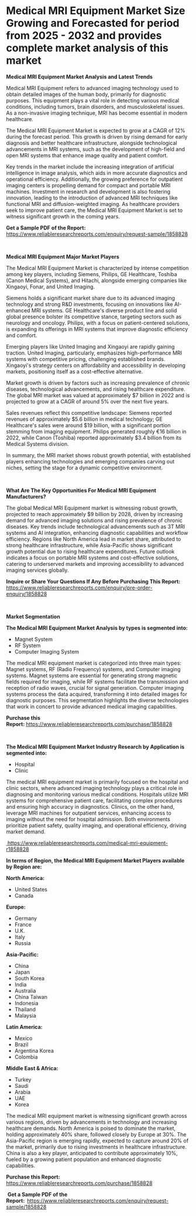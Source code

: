 <p><h1>Medical MRI Equipment Market Size Growing and Forecasted for period from 2025 - 2032 and provides complete market analysis of this market</h1></p><p><strong>Medical MRI Equipment Market Analysis and Latest Trends</strong></p>
<p><p>Medical MRI Equipment refers to advanced imaging technology used to obtain detailed images of the human body, primarily for diagnostic purposes. This equipment plays a vital role in detecting various medical conditions, including tumors, brain disorders, and musculoskeletal issues. As a non-invasive imaging technique, MRI has become essential in modern healthcare.</p><p>The Medical MRI Equipment Market is expected to grow at a CAGR of 12% during the forecast period. This growth is driven by rising demand for early diagnosis and better healthcare infrastructure, alongside technological advancements in MRI systems, such as the development of high-field and open MRI systems that enhance image quality and patient comfort.</p><p>Key trends in the market include the increasing integration of artificial intelligence in image analysis, which aids in more accurate diagnostics and operational efficiency. Additionally, the growing preference for outpatient imaging centers is propelling demand for compact and portable MRI machines. Investment in research and development is also fostering innovation, leading to the introduction of advanced MRI techniques like functional MRI and diffusion-weighted imaging. As healthcare providers seek to improve patient care, the Medical MRI Equipment Market is set to witness significant growth in the coming years.</p></p>
<p><strong>Get a Sample PDF of the Report:&nbsp;</strong> <a href="https://www.reliableresearchreports.com/enquiry/request-sample/1858828?utm_campaign=3441&utm_medium=2&utm_source=Github&utm_content=ia&utm_term=14042025&utm_id=medical-mri-equipment">https://www.reliableresearchreports.com/enquiry/request-sample/1858828</a></p>
<p>&nbsp;</p>
<p><strong>Medical MRI Equipment Major Market Players</strong></p>
<p><p>The Medical MRI Equipment Market is characterized by intense competition among key players, including Siemens, Philips, GE Healthcare, Toshiba (Canon Medical Systems), and Hitachi, alongside emerging companies like Xingaoyi, Fonar, and United Imaging. </p><p>Siemens holds a significant market share due to its advanced imaging technology and strong R&D investments, focusing on innovations like AI-enhanced MRI systems. GE Healthcare's diverse product line and solid global presence bolster its competitive stance, targeting sectors such as neurology and oncology. Philips, with a focus on patient-centered solutions, is expanding its offerings in MRI systems that improve diagnostic efficiency and comfort.</p><p>Emerging players like United Imaging and Xingaoyi are rapidly gaining traction. United Imaging, particularly, emphasizes high-performance MRI systems with competitive pricing, challenging established brands. Xingaoyi's strategy centers on affordability and accessibility in developing markets, positioning itself as a cost-effective alternative.</p><p>Market growth is driven by factors such as increasing prevalence of chronic diseases, technological advancements, and rising healthcare expenditure. The global MRI market was valued at approximately $7 billion in 2022 and is projected to grow at a CAGR of around 5% over the next five years.</p><p>Sales revenues reflect this competitive landscape: Siemens reported revenues of approximately $5.6 billion in medical technology; GE Healthcare's sales were around $19 billion, with a significant portion stemming from imaging equipment. Philips generated roughly €16 billion in 2022, while Canon (Toshiba) reported approximately $3.4 billion from its Medical Systems division.</p><p>In summary, the MRI market shows robust growth potential, with established players enhancing technologies and emerging companies carving out niches, setting the stage for a dynamic competitive environment.</p></p>
<p>&nbsp;</p>
<p><strong>What Are The Key Opportunities For Medical MRI Equipment Manufacturers?</strong></p>
<p><p>The global Medical MRI Equipment market is witnessing robust growth, projected to reach approximately $9 billion by 2028, driven by increasing demand for advanced imaging solutions and rising prevalence of chronic diseases. Key trends include technological advancements such as 3T MRI systems and AI integration, enhancing diagnostic capabilities and workflow efficiency. Regions like North America lead in market share, attributed to strong healthcare infrastructure, while Asia-Pacific shows significant growth potential due to rising healthcare expenditures. Future outlook indicates a focus on portable MRI systems and cost-effective solutions, catering to underserved markets and improving accessibility to advanced imaging services globally.</p></p>
<p><strong>Inquire or Share Your Questions If Any Before Purchasing This Report:</strong> <a href="https://www.reliableresearchreports.com/enquiry/pre-order-enquiry/1858828?utm_campaign=3441&utm_medium=2&utm_source=Github&utm_content=ia&utm_term=14042025&utm_id=medical-mri-equipment">https://www.reliableresearchreports.com/enquiry/pre-order-enquiry/1858828</a></p>
<p>&nbsp;</p>
<p><strong>Market Segmentation</strong></p>
<p><strong>The Medical MRI Equipment Market Analysis by types is segmented into:</strong></p>
<p><ul><li>Magnet System</li><li>RF System</li><li>Computer Imaging System</li></ul></p>
<p><p>The medical MRI equipment market is categorized into three main types: Magnet systems, RF (Radio Frequency) systems, and Computer imaging systems. Magnet systems are essential for generating strong magnetic fields required for imaging, while RF systems facilitate the transmission and reception of radio waves, crucial for signal generation. Computer imaging systems process the data acquired, transforming it into detailed images for diagnostic purposes. This segmentation highlights the diverse technologies that work in concert to provide advanced medical imaging capabilities.</p></p>
<p><strong>Purchase this Report:&nbsp;</strong><a href="https://www.reliableresearchreports.com/purchase/1858828?utm_campaign=3441&utm_medium=2&utm_source=Github&utm_content=ia&utm_term=14042025&utm_id=medical-mri-equipment">https://www.reliableresearchreports.com/purchase/1858828</a></p>
<p>&nbsp;</p>
<p><strong>The Medical MRI Equipment Market Industry Research by Application is segmented into:</strong></p>
<p><ul><li>Hospital</li><li>Clinic</li></ul></p>
<p><p>The medical MRI equipment market is primarily focused on the hospital and clinic sectors, where advanced imaging technology plays a critical role in diagnosing and monitoring various medical conditions. Hospitals utilize MRI systems for comprehensive patient care, facilitating complex procedures and ensuring high accuracy in diagnostics. Clinics, on the other hand, leverage MRI machines for outpatient services, enhancing access to imaging without the need for hospital admission. Both environments prioritize patient safety, quality imaging, and operational efficiency, driving market demand.</p></p>
<p><a href="https://www.reliableresearchreports.com/medical-mri-equipment-r1858828?utm_campaign=3441&utm_medium=2&utm_source=Github&utm_content=ia&utm_term=14042025&utm_id=medical-mri-equipment">&nbsp;https://www.reliableresearchreports.com/medical-mri-equipment-r1858828</a></p>
<p><strong>In terms of Region, the Medical MRI Equipment Market Players available by Region are:</strong></p>
<p>
    <p> <strong> North America: </strong>
        <ul>
            <li>United States</li>
            <li>Canada</li>
        </ul>
        </p> 
    <p> <strong> Europe: </strong>
        <ul>
            <li>Germany</li>
            <li>France</li>
            <li>U.K.</li>
            <li>Italy</li>
            <li>Russia</li>
        </ul>
        </p> 
    <p> <strong> Asia-Pacific: </strong>
        <ul>
            <li>China</li>
            <li>Japan</li>
            <li>South Korea</li>
            <li>India</li>
            <li>Australia</li>
            <li>China Taiwan</li>
            <li>Indonesia</li>
            <li>Thailand</li>
            <li>Malaysia</li>
        </ul>
        </p> 
    <p> <strong> Latin America: </strong>
        <ul>
            <li>Mexico</li>
            <li>Brazil</li>
            <li>Argentina Korea</li>
            <li>Colombia</li>
        </ul>
        </p> 
    <p> <strong> Middle East & Africa: </strong>
        <ul>
            <li>Turkey</li>
            <li>Saudi</li>
            <li>Arabia</li>
            <li>UAE</li>
            <li>Korea</li>
        </ul>
    </p>
    </p>
<p><p>The medical MRI equipment market is witnessing significant growth across various regions, driven by advancements in technology and increasing healthcare demands. North America is poised to dominate the market, holding approximately 40% share, followed closely by Europe at 30%. The Asia-Pacific region is emerging rapidly, expected to capture around 20% of the market, primarily due to rising investments in healthcare infrastructure. China is also a key player, anticipated to contribute approximately 10%, fueled by a growing patient population and enhanced diagnostic capabilities.</p></p>
<p><strong>Purchase this Report: </strong><a href="https://www.reliableresearchreports.com/purchase/1858828?utm_campaign=3441&utm_medium=2&utm_source=Github&utm_content=ia&utm_term=14042025&utm_id=medical-mri-equipment">https://www.reliableresearchreports.com/purchase/1858828</a></p>
<p>&nbsp;<strong>Get a Sample PDF of the Report:&nbsp;&nbsp;</strong><a href="https://www.reliableresearchreports.com/enquiry/request-sample/1858828?utm_campaign=3441&utm_medium=2&utm_source=Github&utm_content=ia&utm_term=14042025&utm_id=medical-mri-equipment">https://www.reliableresearchreports.com/enquiry/request-sample/1858828</a></p>
<p><strong></strong></p>
<p><p></p><p></p><p></p></p>